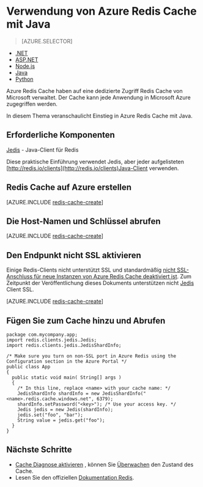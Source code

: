 <properties
   pageTitle="Verwendung von Azure Redis Cache mit Java | Microsoft Azure"
    description="Erste Schritte mit Azure Redis Cache mit Java"
    services="redis-cache"
    documentationCenter=""
    authors="steved0x"
    manager="douge"
    editor=""/>

<tags
    ms.service="cache"
    ms.devlang="java"
    ms.topic="hero-article"
    ms.tgt_pltfrm="cache-redis"
    ms.workload="tbd"
    ms.date="08/24/2016"
    ms.author="sdanie"/>

# <a name="how-to-use-azure-redis-cache-with-java"></a>Verwendung von Azure Redis Cache mit Java

> [AZURE.SELECTOR]
- [.NET](cache-dotnet-how-to-use-azure-redis-cache.md)
- [ASP.NET](cache-web-app-howto.md)
- [Node.js](cache-nodejs-get-started.md)
- [Java](cache-java-get-started.md)
- [Python](cache-python-get-started.md)

Azure Redis Cache haben auf eine dedizierte Zugriff Redis Cache von Microsoft verwaltet. Der Cache kann jede Anwendung in Microsoft Azure zugegriffen werden.

In diesem Thema veranschaulicht Einstieg in Azure Redis Cache mit Java.

## <a name="prerequisites"></a>Erforderliche Komponenten

[Jedis](https://github.com/xetorthio/jedis) - Java-Client für Redis

Diese praktische Einführung verwendet Jedis, aber jeder aufgelisteten [http://redis.io/clients](http://redis.io/clients)Java-Client verwenden.

## <a name="create-a-redis-cache-on-azure"></a>Redis Cache auf Azure erstellen

[AZURE.INCLUDE [redis-cache-create](../../includes/redis-cache-create.md)]

## <a name="retrieve-the-host-name-and-access-keys"></a>Die Host-Namen und Schlüssel abrufen

[AZURE.INCLUDE [redis-cache-create](../../includes/redis-cache-access-keys.md)]


## <a name="enable-the-non-ssl-endpoint"></a>Den Endpunkt nicht SSL aktivieren

Einige Redis-Clients nicht unterstützt SSL und standardmäßig [nicht SSL-Anschluss für neue Instanzen von Azure Redis Cache deaktiviert ist](cache-configure.md#access-ports). Zum Zeitpunkt der Veröffentlichung dieses Dokuments unterstützen nicht [Jedis](https://github.com/xetorthio/jedis) Client SSL. 

[AZURE.INCLUDE [redis-cache-create](../../includes/redis-cache-non-ssl-port.md)]




## <a name="add-something-to-the-cache-and-retrieve-it"></a>Fügen Sie zum Cache hinzu und Abrufen

    package com.mycompany.app;
    import redis.clients.jedis.Jedis;
    import redis.clients.jedis.JedisShardInfo;

    /* Make sure you turn on non-SSL port in Azure Redis using the Configuration section in the Azure Portal */
    public class App
    {
      public static void main( String[] args )
      {
        /* In this line, replace <name> with your cache name: */
        JedisShardInfo shardInfo = new JedisShardInfo("<name>.redis.cache.windows.net", 6379);
        shardInfo.setPassword("<key>"); /* Use your access key. */
        Jedis jedis = new Jedis(shardInfo);
        jedis.set("foo", "bar");
        String value = jedis.get("foo");
      }
    }


## <a name="next-steps"></a>Nächste Schritte

- [Cache Diagnose aktivieren](https://msdn.microsoft.com/library/azure/dn763945.aspx#EnableDiagnostics) , können Sie [Überwachen](https://msdn.microsoft.com/library/azure/dn763945.aspx) den Zustand des Cache.
- Lesen Sie den offiziellen [Dokumentation Redis](http://redis.io/documentation).


